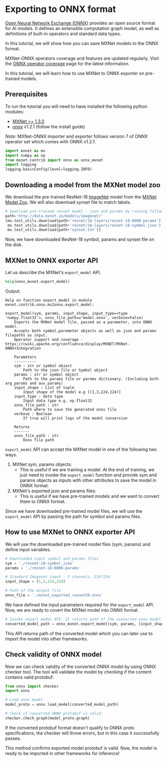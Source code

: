 <!--- Licensed to the Apache Software Foundation (ASF) under one -->
<!--- or more contributor license agreements.  See the NOTICE file -->
<!--- distributed with this work for additional information -->
<!--- regarding copyright ownership.  The ASF licenses this file -->
<!--- to you under the Apache License, Version 2.0 (the -->
<!--- "License"); you may not use this file except in compliance -->
<!--- with the License.  You may obtain a copy of the License at -->

<!---   http://www.apache.org/licenses/LICENSE-2.0 -->

<!--- Unless required by applicable law or agreed to in writing, -->
<!--- software distributed under the License is distributed on an -->
<!--- "AS IS" BASIS, WITHOUT WARRANTIES OR CONDITIONS OF ANY -->
<!--- KIND, either express or implied.  See the License for the -->
<!--- specific language governing permissions and limitations -->
<!--- under the License. -->

# Exporting to ONNX format

[Open Neural Network Exchange (ONNX)](https://github.com/onnx/onnx) provides an open source format for AI models. It defines an extensible computation graph model, as well as definitions of built-in operators and standard data types.

In this tutorial, we will show how you can save MXNet models to the ONNX format.

MXNet-ONNX operators coverage and features are updated regularly. Visit the [ONNX operator coverage](https://cwiki.apache.org/confluence/display/MXNET/ONNX+Operator+Coverage) page for the latest information.

In this tutorial, we will learn how to use MXNet to ONNX exporter on pre-trained models.

## Prerequisites

To run the tutorial you will need to have installed the following python modules:
- [MXNet >= 1.3.0](http://mxnet.incubator.apache.org/install/index.html)
- [onnx]( https://github.com/onnx/onnx#installation) v1.2.1 (follow the install guide)

*Note:* MXNet-ONNX importer and exporter follows version 7 of ONNX operator set which comes with ONNX v1.2.1.


```python
import mxnet as mx
import numpy as np
from mxnet.contrib import onnx as onnx_mxnet
import logging
logging.basicConfig(level=logging.INFO)
```

## Downloading a model from the MXNet model zoo

We download the pre-trained ResNet-18 [ImageNet](http://www.image-net.org/) model from the [MXNet Model Zoo](http://data.mxnet.io/models/imagenet/).
We will also download synset file to match labels.

```python
# Download pre-trained resnet model - json and params by running following code.
path='http://data.mxnet.io/models/imagenet/'
[mx.test_utils.download(path+'resnet/18-layers/resnet-18-0000.params'),
 mx.test_utils.download(path+'resnet/18-layers/resnet-18-symbol.json'),
 mx.test_utils.download(path+'synset.txt')]
```

Now, we have downloaded ResNet-18 symbol, params and synset file on the disk.

## MXNet to ONNX exporter API

Let us describe the MXNet's `export_model` API. 

```python
help(onnx_mxnet.export_model)
```

Output:

```text
Help on function export_model in module mxnet.contrib.onnx.mx2onnx.export_model:

export_model(sym, params, input_shape, input_type=<type 'numpy.float32'>, onnx_file_path=u'model.onnx', verbose=False)
    Exports the MXNet model file, passed as a parameter, into ONNX model.
    Accepts both symbol,parameter objects as well as json and params filepaths as input.
    Operator support and coverage - https://cwiki.apache.org/confluence/display/MXNET/MXNet-ONNX+Integration
    
    Parameters
    ----------
    sym : str or symbol object
        Path to the json file or Symbol object
    params : str or symbol object
        Path to the params file or params dictionary. (Including both arg_params and aux_params)
    input_shape : List of tuple
        Input shape of the model e.g [(1,3,224,224)]
    input_type : data type
        Input data type e.g. np.float32
    onnx_file_path : str
        Path where to save the generated onnx file
    verbose : Boolean
        If true will print logs of the model conversion
    
    Returns
    -------
    onnx_file_path : str
        Onnx file path
```

`export_model` API can accept the MXNet model in one of the following two ways.

1. MXNet sym, params objects:
    * This is useful if we are training a model. At the end of training, we just need to invoke the `export_model` function and provide sym and params objects as inputs with other attributes to save the model in ONNX format.
2. MXNet's exported json and params files:
    * This is useful if we have pre-trained models and we want to convert them to ONNX format.

Since we have downloaded pre-trained model files, we will use the `export_model` API by passing the path for symbol and params files.

## How to use MXNet to ONNX exporter API

We will use the downloaded pre-trained model files (sym, params) and define input variables.

```python
# Downloaded input symbol and params files
sym = './resnet-18-symbol.json'
params = './resnet-18-0000.params'

# Standard Imagenet input - 3 channels, 224*224
input_shape = (1,3,224,224)

# Path of the output file
onnx_file = './mxnet_exported_resnet50.onnx'
```

We have defined the input parameters required for the `export_model` API. Now, we are ready to covert the MXNet model into ONNX format.

```python
# Invoke export model API. It returns path of the converted onnx model
converted_model_path = onnx_mxnet.export_model(sym, params, [input_shape], np.float32, onnx_file)
```

This API returns path of the converted model which you can later use to import the model into other frameworks.

## Check validity of ONNX model

Now we can check validity of the converted ONNX model by using ONNX checker tool. The tool will validate the model by checking if the content contains valid protobuf:

```python
from onnx import checker
import onnx

# Load onnx model
model_proto = onnx.load_model(converted_model_path)

# Check if converted ONNX protobuf is valid
checker.check_graph(model_proto.graph)
```

If the converted protobuf format doesn't qualify to ONNX proto specifications, the checker will throw errors, but in this case it successfully passes. 

This method confirms exported model protobuf is valid. Now, the model is ready to be imported in other frameworks for inference!